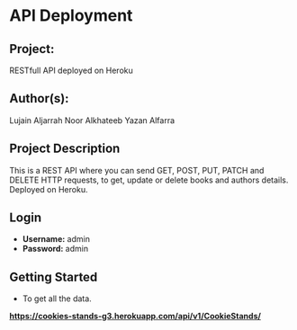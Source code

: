 # API Deployment

## Project:

RESTfull API deployed on Heroku

## Author(s):

Lujain Aljarrah
Noor Alkhateeb
Yazan Alfarra

## Project Description

This is a REST API where you can send GET, POST, PUT, PATCH and DELETE HTTP requests, to get, update or delete books and authors details. Deployed on Heroku.

## Login

- **Username:** admin
- **Password:** admin

## Getting Started

- To get all the data.

**https://cookies-stands-g3.herokuapp.com/api/v1/CookieStands/**
